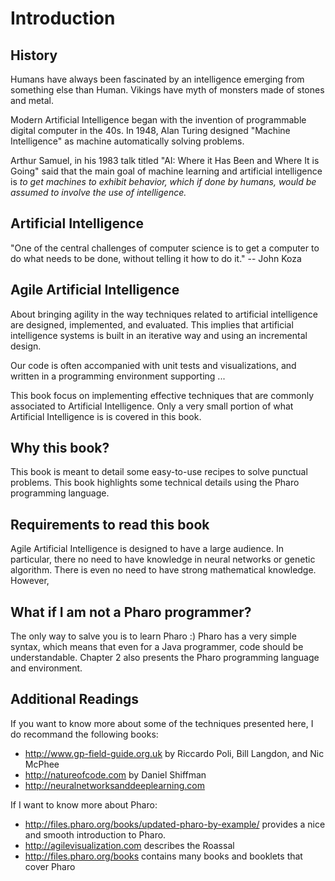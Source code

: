 # Introduction

## History

Humans have always been fascinated by an intelligence emerging from something else than Human. Vikings have myth of monsters made of stones and metal.

Modern Artificial Intelligence began with the invention of programmable digital computer in the 40s. In 1948, Alan Turing designed "Machine Intelligence" as machine automatically solving problems.

Arthur Samuel, in his 1983 talk titled "AI: Where it Has Been and Where It is Going" said that the main goal of machine learning and artificial intelligence is *to get machines to exhibit behavior, which if done by humans, would be assumed to involve the use of intelligence.*

## Artificial Intelligence

"One of the central challenges of computer science is to get a computer to do what needs to be done, without telling it how to do it." -- John Koza


## Agile Artificial Intelligence

About bringing agility in the way techniques related to artificial intelligence are designed, implemented, and evaluated. 
This implies that artificial intelligence systems is built in an iterative way and using an incremental design.

Our code is often accompanied with unit tests and visualizations, and written in a programming environment supporting ...

This book focus on implementing effective techniques that are commonly associated to Artificial Intelligence. Only a very small portion of what Artificial Intelligence is is covered in this book. 


## Why this book?

This book is meant to detail some easy-to-use recipes to solve punctual problems. This book highlights some technical details using the Pharo programming language. 

## Requirements to read this book

Agile Artificial Intelligence is designed to have a large audience. In particular, there no need to have knowledge in neural networks or genetic algorithm. There is even no need to have strong mathematical knowledge. However, 

## What if I am not a Pharo programmer?

The only way to salve you is to learn Pharo :) Pharo has a very simple syntax, which means that even for a Java programmer, code should be understandable. Chapter 2 also presents the Pharo programming language and environment. 

## Additional Readings

If you want to know more about some of the techniques presented here, I do recommand the following books:
- http://www.gp-field-guide.org.uk by Riccardo Poli, Bill Langdon, and Nic McPhee
- http://natureofcode.com by Daniel Shiffman
- http://neuralnetworksanddeeplearning.com

If I want to know more about Pharo:
- http://files.pharo.org/books/updated-pharo-by-example/ provides a nice and smooth introduction to Pharo. 
- http://agilevisualization.com describes the Roassal 
- http://files.pharo.org/books contains many books and booklets that cover Pharo

